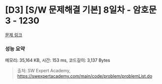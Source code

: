 # [D3] [S/W 문제해결 기본] 8일차 - 암호문3 - 1230 

[문제 링크](https://swexpertacademy.com/main/code/problem/problemDetail.do?contestProbId=AV14zIwqAHwCFAYD) 

### 성능 요약

메모리: 35,164 KB, 시간: 153 ms, 코드길이: 3,137 Bytes



> 출처: SW Expert Academy, https://swexpertacademy.com/main/code/problem/problemList.do